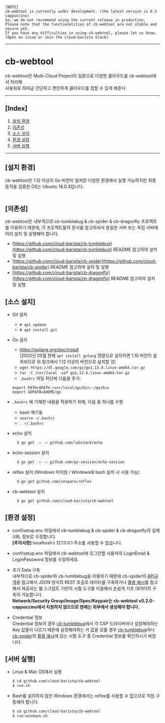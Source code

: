 ```
[NOTE]
cb-webtool is currently under development. (the latest version is 0.2 cappuccino)
So, we do not recommend using the current release in production.
Please note that the functionalities of cb-webtool are not stable and secure yet.
If you have any difficulties in using cb-webtool, please let us know.
(Open an issue or Join the cloud-barista Slack)
```
***

cb-webtool
==========
cb-webtool은 Multi-Cloud Project의 일환으로 다양한 클라우드를 cb-webtool에서 처리해 <br>
사용자로 하여금 간단하고 편안하게 클라우드를 접할 수 있게 해준다.
***
## [Index]
1. [설치 환경](#설치-환경)
2. [의존성](#의존성)
3. [소스 설치](#소스-설치)
3. [환경 설정](#환경-설정)
4. [서버 실행](#서버-실행)
***
## [설치 환경]
cb-webtool은 1.12 이상의 Go 버전이 설치된 다양한 환경에서 실행 가능하지만 최종 동작을 검증한 OS는 Ubuntu 18.0.4입니다.<br>
<br>

## [의존성]
cb-webtool은 내부적으로 cb-tumblebug & cb-spider & cb-dragonfly 프로젝트를 이용하기 때문에, 각 프로젝트들의 문서를 참고하셔서 동일한 서버 또는 독립 서버에 미리 설치 및 실행해야 합니다.<br>
- [https://github.com/cloud-barista/cb-tumblebug](https://github.com/cloud-barista/cb-tumblebug) README 참고하여 설치 및 실행
- [https://github.com/cloud-barista/cb-spider](https://github.com/cloud-barista/cb-spider) README 참고하여 설치 및 실행
- [https://github.com/cloud-barista/cb-dragonfly](https://github.com/cloud-barista/cb-dragonfly) README 참고하여 설치 및 실행

## [소스 설치]
- Git 설치
  - `# apt update`
  - `# apt install git`

- Go 설치
  - https://golang.org/doc/install <br>
    (2020년 05월 현재 `apt install golang` 명령으로 설치하면 1.10 버전이 설치되므로 위 링크에서 1.12 이상의 버전으로 설치할 것)
  - `wget https://dl.google.com/go/go1.13.4.linux-amd64.tar.gz`
  - `tar -C /usr/local -xzf go1.13.4.linux-amd64.tar.gz`
  - `.bashrc` 파일 하단에 다음을 추가: 
  ```
  export PATH=$PATH:/usr/local/go/bin:~/go/bin
  export GOPATH=$HOME/go
  ```

- `.bashrc` 에 기재한 내용을 적용하기 위해, 다음 중 하나를 수행
  - bash 재기동
  - `source ~/.bashrc`
  - `. ~/.bashrc`

 - echo 설치
    ````bash
      $ go get -u -v github.com/labstack/echo
    ````
 
 - echo-session 설치
     ````bash
       $ go get -u -v github.com/go-session/echo-session
     ````

 - reflex 설치 (Windows 미지원 / Windows에 bash 설치 시 사용 가능)
     ````bash
       $ go get github.com/cespare/reflex 
     ````

 - cb-webtool 설치
     ````bash
       $ go get github.com/cloud-barista/cb-webtool
     ````

## [환경 설정]
   - conf/setup.env 파일에서 cb-tumblebug & cb-spider & cb-dragonfly의 실제 URL 정보로 수정합니다.<br>
     **[주의사항]** localhost나 127.0.0.1 주소를 사용할 수 없습니다.

   - conf/setup.env 파일에서 cb-webtool에 로그인할 사용자의 LoginEmail & LoginPassword 정보를 수정하세요.<br>

   - 초기 Data 구축<br>
     내부적으로 cb-spider와 cb-tumblebug을 이용하기 때문에 cb-spider의 [API규격](https://github.com/cloud-barista/cb-spider#api-%EA%B7%9C%EA%B2%A9)을 참고해서 JSON 방식의 REST 호출로 데이터를 구축하거나 [활용 예시](https://github.com/cloud-barista/cb-spider#%ED%99%9C%EC%9A%A9-%EC%98%88%EC%8B%9C_)를 참고해서 제공되는 쉘 스크립트 기반의 시험 도구를 이용해서 손쉽게 기초 데이터의 구축이 가능합니다.<br>
     **Network/Security Group/Image/Spec/Keypair는 cb-webtool v0.2.0-cappuccino에서 지원하지 않으므로 현재는 외부에서 생성해야 합니다.**

  - Credential 정보<br>
    Credential 정보의 경우 [cb-tumblebug](https://github.com/cloud-barista/cb-tumblebug)에서 각 CSP 드라이버마다 설정해야하는 Key 값들이 다르기 때문에 설정해야하는 키 값을 모를 경우 [cb-tumblebug](https://github.com/cloud-barista/cb-tumblebug)이나 [cb-spider](https://github.com/cloud-barista/cb-spider)의 [활용 예시](https://github.com/cloud-barista/cb-spider#%ED%99%9C%EC%9A%A9-%EC%98%88%EC%8B%9C_)에 있는 시험 도구 중 Credential 정보를 확인하시기 바랍니다.

  
## [서버 실행]
- Linux & Mac OS에서 실행
    ````bash (Linux & Mac OS)
    $ cd github.com/cloud-barista/cb-webtool
    $ run.sh
    ````

- Bash를 설치하지 않은 Windows 환경에서는 reflex를 사용할 수 없으므로 직접 구동해야 합니다.
    ````bash (Windows)
    $ cd github.com/cloud-barista/cb-webtool
    $ run-windows.sh
    ````
